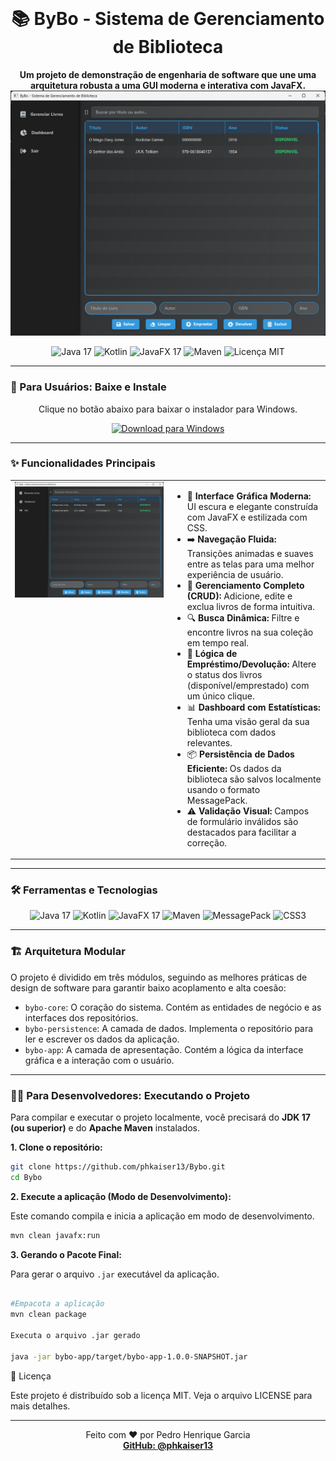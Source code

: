 <div align="center">

  <br>
  <h1>📚 ByBo - Sistema de Gerenciamento de Biblioteca</h1>
  <p>
    <strong>Um projeto de demonstração de engenharia de software que une uma arquitetura robusta a uma GUI moderna e interativa com JavaFX.</strong>
      <img src="https://raw.githubusercontent.com/phkaiser13/Bybo/main/.github/resources/Preview.png" alt="ByBo - Sistema de Gerenciamento de Biblioteca" width="700"/>
  </p>
  
  <!-- Badges de Tecnologia -->
  <p>
    <img src="https://img.shields.io/badge/Java-17-blue?logo=openjdk&logoColor=white" alt="Java 17"/>
    <img src="https://img.shields.io/badge/Kotlin-1.9-blueviolet?logo=kotlin&logoColor=white" alt="Kotlin"/>
    <img src="https://img.shields.io/badge/JavaFX-17-orange?logo=openjfx&logoColor=white" alt="JavaFX 17"/>
    <img src="https://img.shields.io/badge/Maven-4.0-red?logo=apachemaven&logoColor=white" alt="Maven"/>
    <img src="https://img.shields.io/badge/Licença-MIT-green" alt="Licença MIT"/>
  </p>
</div>

---

### 🚀 Para Usuários: Baixe e Instale

<div align="center">
  <p>Clique no botão abaixo para baixar o instalador para Windows.</p>
  <a href="https://github.com/phkaiser13/Bybo/releases/download/1.0-Def/ByBo-1.0.0.msi" title="Baixar para Windows">
    <img src="https://img.shields.io/badge/Baixar_para_Windows-0078D6?style=for-the-badge&logo=windows11&logoColor=white" alt="Download para Windows"/>
  </a>
</div>

---

### ✨ Funcionalidades Principais

<table width="100%">
  <tr>
    <td width="50%" valign="top">
      <img src="https://raw.githubusercontent.com/phkaiser13/Bybo/main/.github/resources/Preview.png" alt="Interface Moderna" width="100%"/>
    </td>
    <td width="50%" valign="top">
      <ul>
        <li>🎨 <strong>Interface Gráfica Moderna:</strong> UI escura e elegante construída com JavaFX e estilizada com CSS.</li>
        <li>➡️ <strong>Navegação Fluida:</strong> Transições animadas e suaves entre as telas para uma melhor experiência de usuário.</li>
        <li>💾 <strong>Gerenciamento Completo (CRUD):</strong> Adicione, edite e exclua livros de forma intuitiva.</li>
        <li>🔍 <strong>Busca Dinâmica:</strong> Filtre e encontre livros na sua coleção em tempo real.</li>
        <li>🔄 <strong>Lógica de Empréstimo/Devolução:</strong> Altere o status dos livros (disponível/emprestado) com um único clique.</li>
        <li>📊 <strong>Dashboard com Estatísticas:</strong> Tenha uma visão geral da sua biblioteca com dados relevantes.</li>
        <li>📦 <strong>Persistência de Dados Eficiente:</strong> Os dados da biblioteca são salvos localmente usando o formato MessagePack.</li>
        <li>⚠️ <strong>Validação Visual:</strong> Campos de formulário inválidos são destacados para facilitar a correção.</li>
      </ul>
    </td>
  </tr>
</table>

---

### 🛠️ Ferramentas e Tecnologias

<div align="center">
  <img src="https://img.shields.io/badge/Java-17-blue?logo=openjdk&logoColor=white" alt="Java 17" />
  <img src="https://img.shields.io/badge/Kotlin-1.9-blueviolet?logo=kotlin&logoColor=white" alt="Kotlin" />
  <img src="https://img.shields.io/badge/JavaFX-17-orange?logo=openjfx&logoColor=white" alt="JavaFX 17" />
  <img src="https://img.shields.io/badge/Maven-4.0-red?logo=apachemaven&logoColor=white" alt="Maven" />
  <img src="https://img.shields.io/badge/MessagePack-Serialization-pink?logo=messagepack&logoColor=white" alt="MessagePack" />
  <img src="https://img.shields.io/badge/CSS3-Styling-blue?logo=css3&logoColor=white" alt="CSS3" />
</div>

---

### 🏗️ Arquitetura Modular

O projeto é dividido em três módulos, seguindo as melhores práticas de design de software para garantir baixo acoplamento e alta coesão:

-   `bybo-core`: O coração do sistema. Contém as entidades de negócio e as interfaces dos repositórios.
-   `bybo-persistence`: A camada de dados. Implementa o repositório para ler e escrever os dados da aplicação.
-   `bybo-app`: A camada de apresentação. Contém a lógica da interface gráfica e a interação com o usuário.

---

### 👨‍💻 Para Desenvolvedores: Executando o Projeto

Para compilar e executar o projeto localmente, você precisará do **JDK 17 (ou superior)** e do **Apache Maven** instalados.

**1. Clone o repositório:**
```bash
git clone https://github.com/phkaiser13/Bybo.git
cd Bybo
```

**2. Execute a aplicação (Modo de Desenvolvimento):**

<p>Este comando compila e inicia a aplicação em modo de desenvolvimento.</p>

```bash
mvn clean javafx:run
```


**3. Gerando o Pacote Final:**

<p>Para gerar o arquivo <code>.jar</code> executável da aplicação.</p>

```bash

#Empacota a aplicação
mvn clean package

Executa o arquivo .jar gerado

java -jar bybo-app/target/bybo-app-1.0.0-SNAPSHOT.jar
```

📄 Licença

Este projeto é distribuído sob a licença MIT. Veja o arquivo LICENSE para mais detalhes.

<hr>

<p align="center">
Feito com ❤️ por Pedro Henrique Garcia
<br>
<a href="https://github.com/phkaiser13"><strong>GitHub: @phkaiser13</strong></a>
</p>


